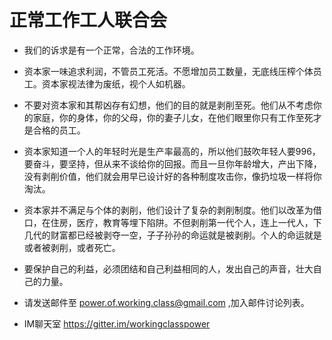 # 正常工作工人联合会


* 我们的诉求是有一个正常，合法的工作环境。 

* 资本家一味追求利润，不管员工死活。不愿增加员工数量，无底线压榨个体员工。资本家视法律为废纸，视个人如机器。 
* 不要对资本家和其帮凶存有幻想，他们的目的就是剥削至死。他们从不考虑你的家庭，你的身体，你的父母，你的妻子儿女，在他们眼里你只有工作至死才是合格的员工。 
* 资本家知道一个人的年轻时光是生产率最高的，所以他们鼓吹年轻人要996，要奋斗，要坚持，但从来不谈给你的回报。而且一旦你年龄增大，产出下降，没有剥削价值，他们就会用早已设计好的各种制度攻击你，像扔垃圾一样将你淘汰。 
* 资本家并不满足与个体的剥削，他们设计了复杂的剥削制度。他们以改革为借口，在住房，医疗，教育等埋下陷阱。不但剥削第一代个人，连上一代人，下几代的财富都已经被剥夺一空，子子孙孙的命运就是被剥削。个人的命运就是或者被剥削，或者死亡。 

* 要保护自己的利益，必须团结和自己利益相同的人，发出自己的声音，壮大自己的力量。 

* 请发送邮件至 <a href="mailto:power.of.working.class@gmail.com">power.of.working.class@gmail.com</a> ,加入邮件讨论列表。

* IM聊天室 <a href="https://gitter.im/workingclasspower">https://gitter.im/workingclasspower</a> 